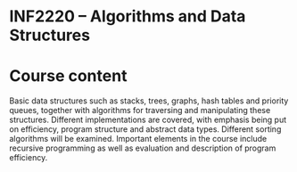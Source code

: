 # INF2220 – Algorithms and Data Structures

# Course content

Basic data structures such as stacks, trees, graphs, hash tables and priority queues, together with algorithms for traversing and manipulating these structures. Different implementations are covered, with emphasis being put on efficiency, program structure and abstract data types. Different sorting algorithms will be examined. Important elements in the course include recursive programming as well as evaluation and description of program efficiency.